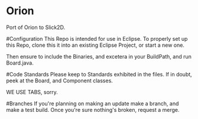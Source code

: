 Orion
=====

Port of Orion to Slick2D.

#Configuration
This Repo is intended for use in Eclipse. To properly set up this Repo, clone this it into an existing Eclipse Project, or start a new one.

Then ensure to include the Binaries, and excetera in your BuildPath, and run Board.java.

#Code Standards
Please keep to Standards exhibited in the files. If in doubt, peek at the Board, and Component classes.

WE USE TABS, sorry.

#Branches
If you're planning on making an update make a branch, and make a test build. Once you're sure nothing's broken, request a merge.
